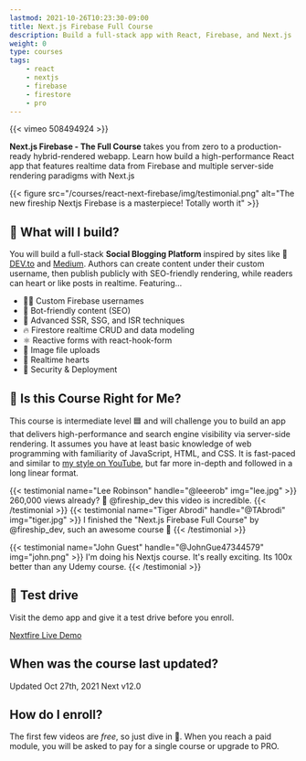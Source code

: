 ```yaml
---
lastmod: 2021-10-26T10:23:30-09:00
title: Next.js Firebase Full Course
description: Build a full-stack app with React, Firebase, and Next.js
weight: 0
type: courses
tags: 
    - react
    - nextjs
    - firebase
    - firestore
    - pro
---
```


{{< vimeo 508494924 >}}

**Next.js Firebase - The Full Course** takes you from zero to a production-ready hybrid-rendered webapp. Learn how build a high-performance React app that features realtime data from Firebase and multiple server-side rendering paradigms with Next.js 

{{< figure src="/courses/react-next-firebase/img/testimonial.png" alt="The new fireship Nextjs Firebase is a masterpiece! Totally worth it"  >}}


## 🦄 What will I build?

You will build a full-stack **Social Blogging Platform** inspired by sites like 🌈 [DEV.to](https://dev.to) and [Medium](https://medium.com). Authors can create content under their custom username, then publish publicly with SEO-friendly rendering, while readers can heart or like posts in realtime. Featuring...

- 👨‍🎤 Custom Firebase usernames
- 📰 Bot-friendly content (SEO)
- 🦾 Advanced SSR, SSG, and ISR techniques
- 🔥 Firestore realtime CRUD and data modeling
- ⚛️ Reactive forms with react-hook-form
- 📂 Image file uploads
- 💞 Realtime hearts
- 🚀 Security & Deployment



## 🤔 Is this Course Right for Me?

This course is intermediate level 🟦 and will challenge you to build an app that delivers high-performance and search engine visibility via server-side rendering. It assumes you have at least basic knowledge of web programming with familiarity of JavaScript, HTML, and CSS. It is fast-paced and similar to [my style on YouTube](https://www.youtube.com/channel/UCsBjURrPoezykLs9EqgamOA?), but far more in-depth and followed in a long linear format.

<div class="row tweet-grid">
{{< testimonial name="Lee Robinson" handle="@leeerob" img="lee.jpg" >}}
    260,000 views already? 🤯 @fireship_dev <span class="hi">this video is incredible</span>.
{{< /testimonial >}}
{{< testimonial name="Tiger Abrodi" handle="@TAbrodi" img="tiger.jpg" >}}
I finished the "Next.js Firebase Full Course" by @fireship_dev, <span class="hi">such an awesome course</span> 🎉
{{< /testimonial >}}

{{< testimonial name="John Guest" handle="@JohnGue47344579" img="john.png" >}}
I'm doing his Nextjs course. It's really exciting. Its <span class="hi">100x better</span> than any Udemy course.
{{< /testimonial >}}
</div>

## 🚀 Test drive

Visit the demo app and give it a test drive before you enroll. 

<div>
<a href="https://next.fireship.io" class="btn btn-orange">Nextfire Live Demo</a>
</div>

## When was the course last updated?

<span class="tag tag-sm tag-pro">Updated Oct 27th, 2021</span> <span class="tag tag-sm tag-next">Next v12.0</span>

## How do I enroll?

The first few videos are *free*, so just dive in 🤿. When you reach a paid module, you will be asked to pay for a single course or upgrade to PRO. 
